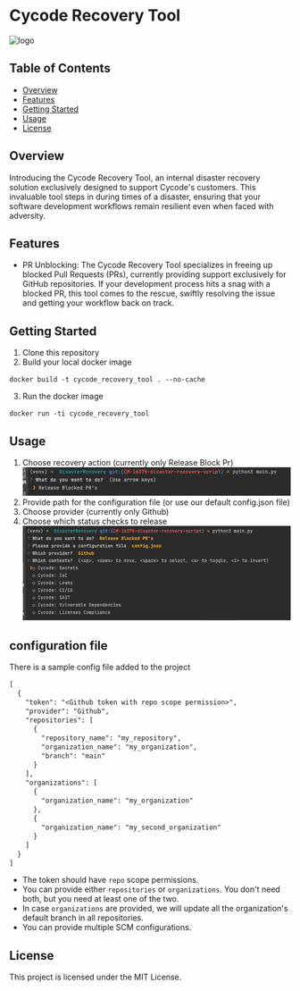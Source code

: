 # Cycode Recovery Tool

![logo](https://e5s6t7j5.rocketcdn.me/wp-content/uploads/2020/10/Cycode_logo.svg)

## Table of Contents

- [Overview](#overview)
- [Features](#features)
- [Getting Started](#getting-started)
- [Usage](#usage)
- [License](#license)

## Overview

Introducing the Cycode Recovery Tool, an internal disaster recovery solution exclusively designed to support Cycode's
customers. This invaluable tool steps in during times of a disaster, ensuring that your software development workflows
remain resilient even when faced with adversity.

## Features

* PR Unblocking: The Cycode Recovery Tool specializes in freeing up blocked Pull Requests (PRs), currently providing
  support exclusively for GitHub repositories. If your development process hits a snag with a blocked PR, this tool
  comes to the rescue, swiftly resolving the issue and getting your workflow back on track.

## Getting Started

1. Clone this repository
2. Build your local docker image
```
docker build -t cycode_recovery_tool . --no-cache
```

3. Run the docker image

```
docker run -ti cycode_recovery_tool
```

## Usage

1. Choose recovery action (currently only Release Block Pr) ![recovery action](./docs/recovery_action.png)
2. Provide path for the configuration file (or use our default config.json file)
3. Choose provider (currently only Github)
4. Choose which status checks to release ![status_checks_release](./docs/status_checks_release.png)

## configuration file

There is a sample config file added to the project

```
[
  {
    "token": "<Github token with repo scope permission>",
    "provider": "Github",
    "repositories": [
      {
        "repository_name": "my_repository",
        "organization_name": "my_organization",
        "branch": "main"
      }
    ],
    "organizations": [
      {
        "organization_name": "my_organization"
      },
      {
        "organization_name": "my_second_organization"
      }
    ]
  }
]
```

* The token should have `repo` scope permissions.
* You can provide either `repositories` or `organizations`. You don't need both, but you need at least one of the two.
* In case `organizations` are provided, we will update all the organization's default branch in all repositories.
* You can provide multiple SCM configurations.

## License

This project is licensed under the MIT License.